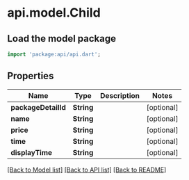# api.model.Child

## Load the model package
```dart
import 'package:api/api.dart';
```

## Properties
Name | Type | Description | Notes
------------ | ------------- | ------------- | -------------
**packageDetailId** | **String** |  | [optional] 
**name** | **String** |  | [optional] 
**price** | **String** |  | [optional] 
**time** | **String** |  | [optional] 
**displayTime** | **String** |  | [optional] 

[[Back to Model list]](../README.md#documentation-for-models) [[Back to API list]](../README.md#documentation-for-api-endpoints) [[Back to README]](../README.md)



